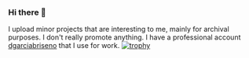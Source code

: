 ### Hi there 👋
I upload minor projects that are interesting to me, mainly for archival purposes. I don't really promote anything.
I have a professional account [dgarciabriseno](https://github.com/dgarciabriseno) that I use for work.
[![trophy](https://github-profile-trophy.vercel.app/?username=dangarbri)](https://github.com/ryo-ma/github-profile-trophy)

<!--
**dangarbri/dangarbri** is a ✨ _special_ ✨ repository because its `README.md` (this file) appears on your GitHub profile.

Here are some ideas to get you started:

- 🔭 I’m currently working on ...
- 🌱 I’m currently learning ...
- 👯 I’m looking to collaborate on ...
- 🤔 I’m looking for help with ...
- 💬 Ask me about ...
- 📫 How to reach me: ...
- 😄 Pronouns: ...
- ⚡ Fun fact: ...
-->
